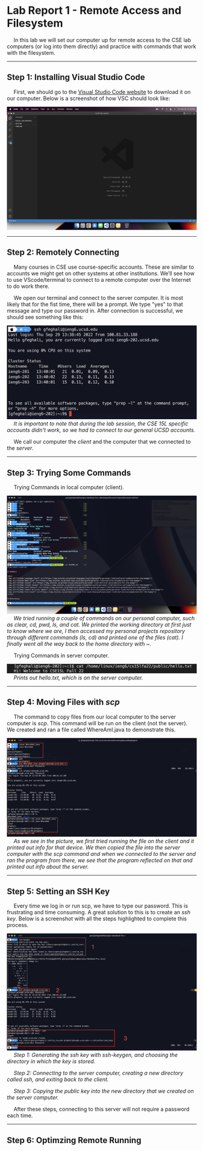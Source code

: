 # Lab Report 1 - Remote Access and Filesystem

&emsp; In this lab we will set our computer up for remote access to the CSE lab computers (or log into them directly) and practice with commands that work with the filesystem.

---

## Step 1: Installing Visual Studio Code
&emsp; First, we should go to the [Visual Studio Code website](https://code.visualstudio.com/) to download it on our computer. Below is a screenshot of how VSC should look like:

![Image](../Screenshots/Lab%201/lab1-screenshot-1.png)

---

## Step 2: Remotely Connecting
&emsp; Many courses in CSE use course-specific accounts. These are similar to accounts we might get on other systems at other institutions. We’ll see how to use VScode/terminal to connect to a remote computer over the Internet to do work there.

&emsp; We open our terminal and connect to the server computer. It is most likely that for the fist time, there will be a prompt. We type "yes" to that message and type our password in. After connection is successful, we should see something like this:

![Image](../Screenshots/Lab%201/lab1-screenshot-2.png)
&emsp; *It is important to note that during the lab session, the CSE 15L specific accounts didn't work, so we had to connect to our general UCSD accounts.*

&emsp; We call our computer the *client* and the computer that we connected to the *server*.

---

## Step 3: Trying Some Commands
&emsp; Trying Commands in local computer (client).

![Image](../Screenshots/Lab%201/lab1-screenshot-3.png)
&emsp; *We tried running a couple of commands on our personal computer, such as clear, cd, pwd, ls, and cat. We printed the working directory at first just to know where we are, I then accessed my personal projects repository through different commands (ls, cd) and printed one of the files (cat). I finally went all the way back to the home directory with ~.*

&emsp; Trying Commands in server computer.

![Image](../Screenshots/Lab%201/lab1-screenshot-4.png)
&emsp; *Prints out hello.txt, which is on the server computer.*

---

## Step 4: Moving Files with *scp*
&emsp; The command to copy files from our local computer to the server computer is *scp*. This command will be run on the client (not the server). We created and ran a file called WhereAmI.java to demonstrate this.

![Image](../Screenshots/Lab%201/lab1-screenshot-5.png)
&emsp; *As we see in the picture, we first tried running the file on the client and it printed out info for that device. We then copied the file into the server computer with the scp command and when we connected to the server and ran the program from there, we see that the program reflected on that and printed out info about the server.*

---

## Step 5: Setting an SSH Key
&emsp; Every time we log in or run scp, we have to type our password. This is frustrating and time consuming. A great solution to this is to create an *ssh key*. Below is a screenshot with all the steps highlighted to complete this process.

![Image](../Screenshots/Lab%201/lab1-screenshot-7.png)
&emsp; *Step 1: Generating the ssh key with ssh-keygen, and choosing the directory in which the key is stored.*

&emsp; *Step 2: Connecting to the server computer, creating a new directory called ssh, and exiting back to the client.*

&emsp; *Step 3: Copying the public key into the new directory that we created on the server computer.*

&emsp; After these steps, connecting to this server will not require a password each time.

---

## Step 6: Optimzing Remote Running








